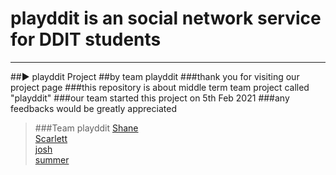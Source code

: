 # playddit is an social network service for DDIT students
<hr>
##▶️ playddit Project
##by team playddit
###thank you for visiting our project page
###this repository is about middle term team project called "playddit"
###our team started this project on 5th Feb 2021
###any feedbacks would be greatly appreciated

>###Team playddit
>[Shane](https://github.com/Shane-Park)   
>[Scarlett](https://github.com/Scarl-ett)   
>[josh](https://github.com/JeonghoonWon)   
>[summer](https://github.com/5UMMER)   
